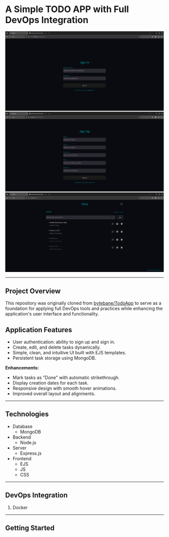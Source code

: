 # A Simple TODO APP with Full DevOps Integration

![image](/assets/1.png)
![image](/assets/0.png)
![image](/assets/2.png)

---

## Project Overview

This repository was originally cloned from [bytebane/TodoApp](https://github.com/bytebane/TodoApp.git) to serve as a foundation for applying full DevOps tools and practices while enhancing the application's user interface and functionality.


## Application Features

- User authentication: ability to sign up and sign in.
- Create, edit, and delete tasks dynamically.
- Simple, clean, and intuitive UI built with EJS templates.
- Persistent task storage using MongoDB.
  
**Enhancements:**
- Mark tasks as "Done" with automatic strikethrough.
- Display creation dates for each task.
- Responsive design with smooth hover animations.
- Improved overall layout and alignments.

---

## Technologies

- Database
  - MongoDB
- Backend
  - Node.js
- Server
  - Express.js
- Frontend
  - EJS
  - JS
  - CSS

---

## DevOps Integration
1. Docker 
---

## Getting Started 
